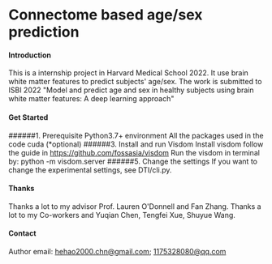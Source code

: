 # Connectome based age/sex prediction

#### Introduction
This is a internship project in Harvard Medical School 2022. 
It use brain white matter features to predict subjects' age/sex.
The work is submitted to ISBI 2022 "Model and predict age and sex in healthy subjects using brain white matter features: A deep learning approach"

#### Get Started

######1.  Prerequisite
    Python3.7+ environment
    All the packages used in the code
    cuda (*optional)
######3.  Install and run Visdom 
    Install visdom follow the guide in https://github.com/fossasia/visdom
    Run the visdom in terminal by: python -m visdom.server
######5.  Change the settings
    If you want to change the experimental settings, see DTI/cli.py.

#### Thanks
Thanks a lot to my advisor Prof. Lauren O'Donnell and Fan Zhang.
Thanks a lot to my Co-workers and Yuqian Chen, Tengfei Xue,  Shuyue Wang.

#### Contact
Author email: hehao2000.chn@gmail.com; 1175328080@qq.com
